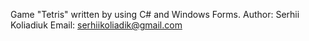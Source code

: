 Game "Tetris" written by using C# and Windows Forms.
Author: Serhii Koliadiuk
Email: serhiikoliadik@gmail.com
